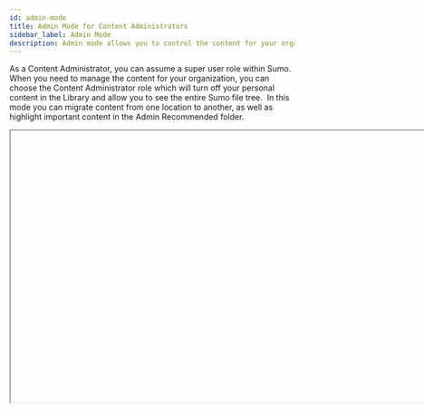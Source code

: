```yaml
---
id: admin-mode
title: Admin Mode for Content Administrators
sidebar_label: Admin Mode
description: Admin mode allows you to control the content for your organization and to put important items in the Admin Recommended folder.
---
```



As a Content Administrator, you can assume a super user role within Sumo. When you need to manage the content for your organization, you can choose the Content Administrator role which will turn off your personal content in the Library and allow you to see the entire Sumo file tree.  In this mode you can migrate content from one location to another, as well as highlight important content in the Admin Recommended folder. 

<Iframe url="https://www.youtube.com/embed/yW0-5XCS27Y"
        width="854px"
        height="480px"
        id="myId"
        className="video-container"
        display="initial"
        position="relative"
        allow="accelerometer; autoplay=1; clipboard-write; encrypted-media; gyroscope; picture-in-picture"
        allowfullscreen
        />

import Iframe from 'react-iframe';

## Switch to Admin Mode

As a Content Administrator,  you can switch to Admin mode at any time in order to move content from one folder to another for anyone in your organization.  

To switch to Admin Mode:

1. Go to the Library.
1. Select **View as:** \> **Content Administrator.**

    ![Content Admin.png](/img/content-sharing/content-admin.png)  

    You will now see the whole file tree for your organization, as well as the **Admin Recommended** folder.

## Move important content to Admin Recommended

Important content can be dashboards that help new users get started, or common searches that your organization needs often. You can draw attention to this content by putting it into **Admin Recommended**, which appears at the top of the Library in the Left-Nav.

For example, you can content share an Audit dashboard at the top of the Library on the Left-nav with a particular role such as Administrators and move it into Admin Recommended. All Sumo Administrators will be able to see it there, but any user without that role, will not see the dashboard.

![Screen Shot 2018-03-01 at 1.42.23 PM.png](/img/content-sharing/admin-rec.png)

To add a dashboard or search to Admin Recommended:

1. Select the Library Tab from the UI.
1. Toggle to Content Administrator mode.  

    ![content-admin-mode](/img/content-sharing/content-admin-mode.gif)  

    A note loads on the Left-nav that says **Viewing as Content Administrator**. This is to help you remember why you your Personal folder doesn't appear.

1. Make sure you've [shared the search](/docs/manage/content-sharing), dashboard, or folder with the role or users that you want to be able to access it.
1. From the Left-nav, select the options menu for the item you want to move, and choose **Move.**
1. From the Move dialog, choose the **Admin Recommended** folder and click **Move**.

    :::note
    Remember to switch out of Content Administrator viewing when you are done.
    :::

## Track content changes in your org

If you need to track what content has been shared in your organization, or recently changed by another Content Administrator, you can find dashboards to help you track that information in the [Audit App](/docs/integrations/sumo-apps/Audit).
